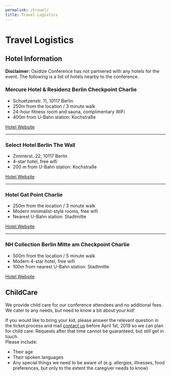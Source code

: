 ```yaml
---
permalink: /travel/
title: Travel Logistics
---
```

# Travel Logistics
## Hotel Information

**Disclaimer:** Oxidize Conference has not partnered with any hotels for the event. The following is a list of hotels nearby to the conference.

### Mercure Hotel & Residenz Berlin Checkpoint Charlie

- Schuetzenstr. 11, 10117 Berlin
- 250m from the location / 3 minute walk
- 24-hour fitness room and sauna, complimentary WiFi
- 400m from U-Bahn station: Kochstraße

<a href="https://www.accorhotels.com/gb/hotel-3120-mercure-hotel-residenz-berlin-checkpoint-charlie/index.shtml" class = 'btn'>Hotel Website</a>

---
### Select Hotel Berlin The Wall

- Zimmerst. 22, 10117 Berlin
- 4-star hotel, free wifi
- 200 m from U-Bahn station: Kochstraße

<a href="http://wall.select-hotels.eu/" class = 'btn'>Hotel Website</a>

---
### Hotel Gat Point Charlie

- 250m from the location / 3 minute walk
- Modern minimalist-style rooms, free wifi
- Nearest U-Bahn station: Stadtmitte

<a href="https://hotelgatpointcharlie.com/de" class = 'btn'>Hotel Website</a>

---
### NH Collection Berlin Mitte am Checkpoint Charlie

- 500m from the location / 5 minute walk
- Modern 4-star hotel, free wifi
- 100m from nearest U-Bahn station: Stadtmitte

<a href="https://www.nh-hotels.com/hotel/nh-collection-berlin-mitte-checkpoint-charlie" class = 'btn'>Hotel Website</a>

## ChildCare

We provide child care for our conference attendees and no additional fees. We cater to any needs, but need to know a bit about your kid!

If you would like to bring your kid, please answer the relevant question in the ticket process and mail <a href="mailto:oxidizeconf@ferrous-systems.com?subject=Child%20care%20at%20Oxidize">contact us</a> before April 1st, 2019 so we can plan for child care. Requests after that time cannot be guaranteed, but still get in touch. <br /> Please include:

- Their age
- Their spoken languages
- Any special things we need to be aware of (e.g. allergies, illnesses, food preferences, but only to the extent the caregiver needs to know)
    

